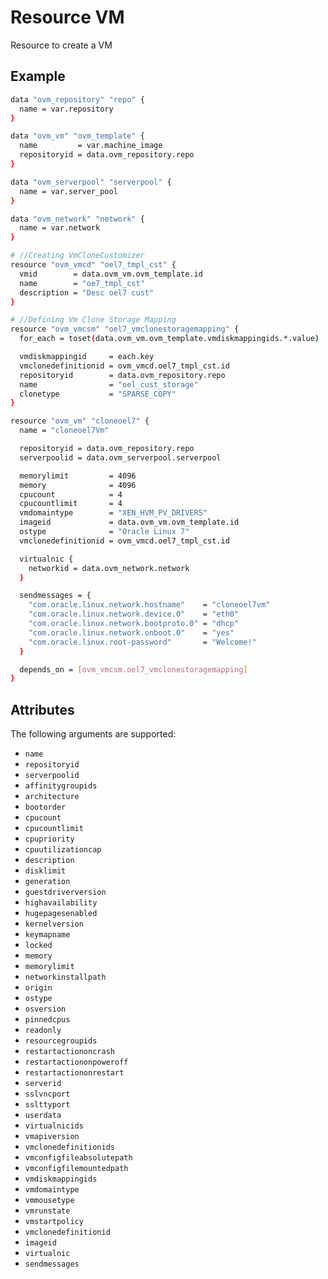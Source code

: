 # Resource VM

Resource to create a VM

## Example

```sh
data "ovm_repository" "repo" {
  name = var.repository
}

data "ovm_vm" "ovm_template" {
  name         = var.machine_image
  repositoryid = data.ovm_repository.repo
}

data "ovm_serverpool" "serverpool" {
  name = var.server_pool
}

data "ovm_network" "network" {
  name = var.network
}

# //Creating VmCloneCustomizer
resource "ovm_vmcd" "oel7_tmpl_cst" {
  vmid        = data.ovm_vm.ovm_template.id
  name        = "oe7_tmpl_cst"
  description = "Desc oel7 cust"
}

# //Defining Vm Clone Storage Mapping
resource "ovm_vmcsm" "oel7_vmclonestoragemapping" {
  for_each = toset(data.ovm_vm.ovm_template.vmdiskmappingids.*.value)

  vmdiskmappingid     = each.key
  vmclonedefinitionid = ovm_vmcd.oel7_tmpl_cst.id
  repositoryid        = data.ovm_repository.repo
  name                = "oel_cust_storage"
  clonetype           = "SPARSE_COPY"
}

resource "ovm_vm" "cloneoel7" {
  name = "cloneoel7Vm"

  repositoryid = data.ovm_repository.repo
  serverpoolid = data.ovm_serverpool.serverpool

  memorylimit         = 4096
  memory              = 4096
  cpucount            = 4
  cpucountlimit       = 4
  vmdomaintype        = "XEN_HVM_PV_DRIVERS"
  imageid             = data.ovm_vm.ovm_template.id
  ostype              = "Oracle Linux 7"
  vmclonedefinitionid = ovm_vmcd.oel7_tmpl_cst.id

  virtualnic {
    networkid = data.ovm_network.network
  }

  sendmessages = {
    "com.oracle.linux.network.hostname"    = "cloneoel7vm"
    "com.oracle.linux.network.device.0"    = "eth0"
    "com.oracle.linux.network.bootproto.0" = "dhcp"
    "com.oracle.linux.network.onboot.0"    = "yes"
    "com.oracle.linux.root-password"       = "Welcome!"
  }

  depends_on = [ovm_vmcsm.oel7_vmclonestoragemapping]
}
```

## Attributes

The following arguments are supported:

+ `name`
+ `repositoryid` 
+ `serverpoolid`
+ `affinitygroupids`
+ `architecture`
+ `bootorder`
+ `cpucount` 
+ `cpucountlimit`
+ `cpupriority`
+ `cpuutilizationcap`
+ `description`
+ `disklimit`
+ `generation`
+ `guestdriverversion` 
+ `highavailability`
+ `hugepagesenabled`
+ `kernelversion`
+ `keymapname`
+ `locked`
+ `memory`
+ `memorylimit`
+ `networkinstallpath`
+ `origin`
+ `ostype`
+ `osversion`
+ `pinnedcpus`
+ `readonly`
+ `resourcegroupids`
+ `restartactiononcrash`
+ `restartactiononpoweroff`
+ `restartactiononrestart`
+ `serverid`
+ `sslvncport`
+ `sslttyport`
+ `userdata`
+ `virtualnicids`
+ `vmapiversion`
+ `vmclonedefinitionids`
+ `vmconfigfileabsolutepath`
+ `vmconfigfilemountedpath`
+ `vmdiskmappingids`
+ `vmdomaintype`
+ `vmmousetype`
+ `vmrunstate`
+ `vmstartpolicy`
+ `vmclonedefinitionid`
+ `imageid`
+ `virtualnic`
+ `sendmessages`


